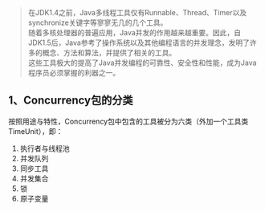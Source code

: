   > 在JDK1.4之前，Java多线程工具仅有Runnable、Thread、Timer以及synchronize关键字等寥寥无几的几个工具。  
  随着多核处理器的普遍应用，Java并发的作用越来越重要。因此，自JDK1.5后，Java参考了操作系统以及其他编程语言的并发理念，发明了许多的概念、方法和算法，并提供了相关的工具。  
  这些工具极大的提高了Java并发编程的可靠性、安全性和性能，成为Java程序员必须掌握的利器之一。
 
 ## 1、Concurrency包的分类
 按照用途与特性，Concurrency包中包含的工具被分为六类（外加一个工具类TimeUnit），即：
1. 执行者与线程池 
1. 并发队列 
1. 同步工具 
1. 并发集合 
1. 锁 
1. 原子变量

